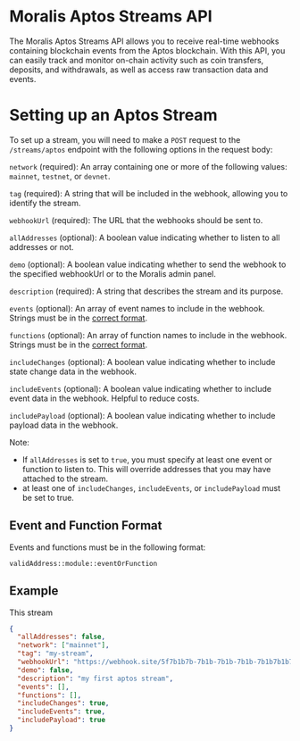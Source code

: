 # Moralis Aptos Streams API

The Moralis Aptos Streams API allows you to receive real-time webhooks containing blockchain events from the Aptos blockchain. With this API, you can easily track and monitor on-chain activity such as coin transfers, deposits, and withdrawals, as well as access raw transaction data and events.

# Setting up an Aptos Stream

To set up a stream, you will need to make a `POST` request to the `/streams/aptos` endpoint with the following options in the request body:

`network` (required): An array containing one or more of the following values: `mainnet`, `testnet`, or `devnet`.

`tag` (required): A string that will be included in the webhook, allowing you to identify the stream.

`webhookUrl` (required): The URL that the webhooks should be sent to.

`allAddresses` (optional): A boolean value indicating whether to listen to all addresses or not.

`demo` (optional): A boolean value indicating whether to send the webhook to the specified webhookUrl or to the Moralis admin panel.

`description` (required): A string that describes the stream and its purpose.

`events` (optional): An array of event names to include in the webhook. Strings must be in the [correct format](#event-and-function-format).

`functions` (optional): An array of function names to include in the webhook. Strings must be in the [correct format](#correct-event-and-function-format).

`includeChanges` (optional): A boolean value indicating whether to include state change data in the webhook.

`includeEvents` (optional): A boolean value indicating whether to include event data in the webhook. Helpful to reduce costs.

`includePayload` (optional): A boolean value indicating whether to include payload data in the webhook.

Note: 
- If `allAddresses` is set to `true`, you must specify at least one event or function to listen to. This will override addresses that you may have attached to the stream.
- at least one of `includeChanges`, `includeEvents`, or `includePayload` must be set to true.

## Event and Function Format

Events and functions must be in the following format:

`validAddress::module::eventOrFunction`


## Example

This stream 

```json
{
  "allAddresses": false,
  "network": ["mainnet"],
  "tag": "my-stream",
  "webhookUrl": "https://webhook.site/5f7b1b7b-7b1b-7b1b-7b1b-7b1b7b1b7b1b",
  "demo": false,
  "description": "my first aptos stream",
  "events": [],
  "functions": [],
  "includeChanges": true,
  "includeEvents": true,
  "includePayload": true
}
```